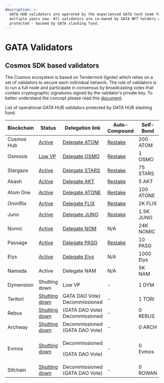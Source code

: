 ```yaml
---
description: >-
  GATA HUB validators are operated by the experienced GATA tech team for
  multiple years now. All validators are co-owned by GATA NFT holders and slash
  protected - backed by GATA slashing fund.
---
```


# GATA Validators

## Cosmos SDK based validators

The Cosmos ecosystem is based on Tendermint (Ignite) which relies on a set of validators to secure each individual network. The role of validators is to run a full node and participate in consensus by broadcasting votes that contain cryptographic signatures signed by the validator’s private key. To better understand the concept please read this [document](https://medium.com/the-cosmos-guardian/proof-of-stake-on-cosmos-network-explained-to-my-dog-f7367297e5ae).

List of operational GATA HUB validators protected by GATA HUB slashing fund:

<table><thead><tr><th width="144">Blockchain</th><th width="144">Status</th><th width="166">Delegation link</th><th width="107">Auto-Compound</th><th width="130">Self-Bond</th><th width="129">Commission</th></tr></thead><tbody><tr><td>Cosmos Hub</td><td><a href="https://www.mintscan.io/cosmos/validators/cosmosvaloper10unx6s0cdqntvrumd5hs07rgd5ytcztqh8etw6">Active</a></td><td><a href="https://wallet.keplr.app/chains/cosmos-hub?modal=validator&#x26;chain=cosmoshub-4&#x26;validator_address=cosmosvaloper10unx6s0cdqntvrumd5hs07rgd5ytcztqh8etw6&#x26;referral=true">Delegate ATOM</a></td><td><a href="https://restake.app/cosmoshub/cosmosvaloper10unx6s0cdqntvrumd5hs07rgd5ytcztqh8etw6">Restake</a><br></td><td>200 ATOM</td><td>5%</td></tr><tr><td>Osmosis</td><td><a href="https://www.mintscan.io/osmosis/validators/osmovaloper1d5ada26tcd24wltfakqkkdu3656k6n4chnyz8h">Low VP </a></td><td><a href="https://wallet.keplr.app/chains/osmosis?modal=validator&#x26;chain=osmosis-1&#x26;validator_address=osmovaloper1d5ada26tcd24wltfakqkkdu3656k6n4chnyz8h&#x26;referral=true">Delegate OSMO</a></td><td><a href="https://restake.app/osmosis/osmovaloper1d5ada26tcd24wltfakqkkdu3656k6n4chnyz8h">Restake</a><br></td><td>1 OSMO</td><td>5%</td></tr><tr><td>Stargaze</td><td><a href="https://www.mintscan.io/stargaze/validators/starsvaloper1pn9m649n2ugeyw4a7lj4vdtm76f7ptlp0sqxhz">Active </a></td><td><a href="https://wallet.keplr.app/chains/stargaze?modal=validator&#x26;chain=stargaze-1&#x26;validator_address=starsvaloper1pn9m649n2ugeyw4a7lj4vdtm76f7ptlp0sqxhz&#x26;referral=true">Delegate STARS</a></td><td><a href="https://restake.app/stargaze/starsvaloper1pn9m649n2ugeyw4a7lj4vdtm76f7ptlp0sqxhz/stake">Restake</a></td><td>75 STARS</td><td>5%</td></tr><tr><td>Akash</td><td><a href="https://dev.mintscan.io/akash/validators/akashvaloper1jr62umvv72q233e2ew8fkaf0x9yhzfqef42kak">Active</a></td><td><a href="https://restake.app/akash/akashvaloper1jr62umvv72q233e2ew8fkaf0x9yhzfqef42kak/stake">Delegate AKT</a></td><td><a href="https://www.yieldmos.com/strategies/akt-staking-rewards">Restake</a><br></td><td>5 AKT</td><td>5%</td></tr><tr><td>Atom One</td><td><a href="https://explorer.allinbits.services/atomone/staking/atonevaloper10unx6s0cdqntvrumd5hs07rgd5ytcztq7w6s7f">Active</a></td><td><a href="https://explorer.allinbits.services/atomone/staking/atonevaloper10unx6s0cdqntvrumd5hs07rgd5ytcztq7w6s7f">Delegate ATONE</a></td><td><a href="https://restake.app/atomone/atonevaloper10unx6s0cdqntvrumd5hs07rgd5ytcztq7w6s7f/stake">Restake</a></td><td>100 ATONE</td><td>5%</td></tr><tr><td>Omniflix</td><td><a href="https://www.mintscan.io/omniflix/validators/omniflixvaloper1ffk54ch6x8xz8dztyp64j25v7lc3mrsylkjgqj">Active</a></td><td><a href="https://wallet.keplr.app/chains/omniflix?modal=validator&#x26;chain=omniflixhub-1&#x26;validator_address=omniflixvaloper1ffk54ch6x8xz8dztyp64j25v7lc3mrsylkjgqj&#x26;referral=true">Delegate FLIX</a></td><td><a href="https://restake.app/omniflixhub/omniflixvaloper1ffk54ch6x8xz8dztyp64j25v7lc3mrsylkjgqj">Restake</a><br></td><td>2K FLIX</td><td>5%</td></tr><tr><td>Juno</td><td><a href="https://www.mintscan.io/evmos/validators/evmosvaloper1w9m6p7ctu4gkdsr8plle997h25rzsa96xlzfat">Active </a></td><td><a href="https://wallet.keplr.app/chains/juno?modal=validator&#x26;chain=juno-1&#x26;validator_address=junovaloper1yeaw3dv6jk3hr290l2tsew7rr2vjykynme37s2&#x26;referral=true">Delegate JUNO</a></td><td><a href="https://restake.app/juno/junovaloper1yeaw3dv6jk3hr290l2tsew7rr2vjykynme37s2">Restake</a><br></td><td>1.5K JUNO</td><td>5%</td></tr><tr><td>Nomic</td><td><a href="https://app.nomic.io/">Active </a></td><td><a href="https://app.nomic.io/">Delegate NOM</a></td><td>N/A</td><td>24K NOMIC</td><td>5%</td></tr><tr><td>Passage</td><td><a href="https://www.mintscan.io/passage/validators/pasgvaloper17axwjxcdgmeygx2mfndkqhamsnx5q48xv6zxxv">Active</a></td><td><a href="https://wallet.keplr.app/chains/passage?modal=staking&#x26;chain=passage-2&#x26;validator_address=pasgvaloper17axwjxcdgmeygx2mfndkqhamsnx5q48xv6zxxv&#x26;step_id=2">Delegate PASG</a></td><td><a href="https://restake.app/passage/pasgvaloper17axwjxcdgmeygx2mfndkqhamsnx5q48xv6zxxv/stake">Restake</a></td><td>10 PASG</td><td>5%</td></tr><tr><td>Elys</td><td><a href="https://mainnet.itrocket.net/elys/staking/elysvaloper10unx6s0cdqntvrumd5hs07rgd5ytcztq6nlyj4">Active</a></td><td><a href="https://mainnet.itrocket.net/elys/staking/elysvaloper10unx6s0cdqntvrumd5hs07rgd5ytcztq6nlyj4">Delegate Elys</a></td><td>N/A</td><td>1000 Elys</td><td>5%</td></tr><tr><td>Namada</td><td>Active</td><td>Delegate NAM</td><td>N/A</td><td>5K NAM</td><td>5%</td></tr><tr><td>Dymension</td><td>Shutting down</td><td>Low VP</td><td>-</td><td>1 DYM</td><td>5%</td></tr><tr><td>Teritori</td><td><a href="https://teritori.explorers.guru/validator/torivaloper1dyduggaqthztgm8tnk59flkeu3l3qvpzhhd6hn">Shutting down</a></td><td>GATA DAO Vote)<br>Decommissioned</td><td>-</td><td>1 TORI</td><td>-</td></tr><tr><td>Rebus </td><td><a href="https://ping.pub/rebus/staking/rebusvaloper1v9z8pjfgjvuj4ar97h692scm88mvwks5plmvvq">Shutting down</a></td><td>(GATA DAO Vote)<br>Decommissioned </td><td>-</td><td>0 REBUS</td><td>-</td></tr><tr><td>Archway</td><td><a href="https://ping.pub/archway/staking/archwayvaloper1mj2muyc2el7z9l243thhj3crhzzn2ds4tsr7ar">Shutting down</a></td><td>Decommissioned <br>(GATA DAO Vote)</td><td>-</td><td>0 ARCH</td><td>-</td></tr><tr><td>Evmos</td><td><a href="https://ping.pub/evmos/staking/evmosvaloper1w9m6p7ctu4gkdsr8plle997h25rzsa96xlzfat">Shutting down</a></td><td><p>Decommissioned </p><p>(GATA DAO Vote)</p></td><td>-</td><td>0 Evmos</td><td>-</td></tr><tr><td>Sifchain</td><td><a href="https://ping.pub/sifchain/staking/sifvaloper1u453cen62m939v548nfql54zl886a9zy7ggzqq">Shutting down</a></td><td>Decommissioned (GATA DAO Vote)</td><td>-</td><td>0 ROWAN </td><td>-</td></tr></tbody></table>

